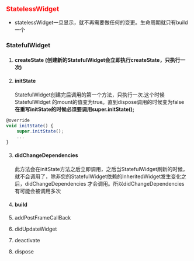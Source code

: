 ### <font color=red size=4>StatelessWidget</font>
- statelessWidget一旦显示，就不再需要做任何的变更。生命周期就只有build一个

###  StatefulWidget

 1. #### createState (创建新的StatefulWidget会立即执行createState，只执行一次)
 2. ####  initState

    StatefulWidget创建完后调用的第一个方法，只执行一次.这个时候	  StatefulWidget 的mount的值变为true。直到dispose调用的时候变为false
    **在重写initState的时候必须要调用super.initState();**
```js
@override
void initState() {
	super.initState();
	...
}
```

 3. ####   didChangeDependencies
	 此方法会在initState方法之后立即调用，之后当StatefulWidget刷新的时候，就不会调用了，除非您的StatefulWidget依赖的InheritedWidget发生变化之后，didChangeDependencies 才会调用。所以didChangeDependencies 有可能会被调用多次
 
 4. ####  build
	

 5. addPostFrameCallBack
 6. didUpdateWidget
 7. deactivate
 8. dispose

<!--stackedit_data:
eyJoaXN0b3J5IjpbLTU2Nzk3MjcxNywtMjc5NjE4NzM0LDEzOD
kxODQ0MjFdfQ==
-->